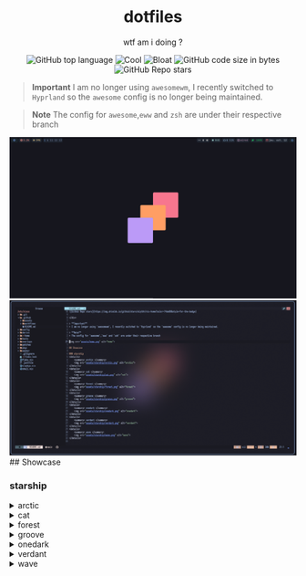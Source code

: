 <div align="center">
  <h1> dotfiles </h1>
  <p> wtf am i doing ?</p>
</div>
<div align="center">

![GitHub top language](https://img.shields.io/github/languages/top/elythh/nix-home?color=6d92bf&style=for-the-badge)
![Cool](https://img.shields.io/badge/WM-Awesome-da696f?style=for-the-badge)
![Bloat](https://img.shields.io/badge/Bloated-Yes-c585cf?style=for-the-badge)
![GitHub code size in bytes](https://img.shields.io/github/languages/code-size/elythh/nix-home?color=e1b56a&style=for-the-badge)
![GitHub Repo stars](https://img.shields.io/github/stars/elythh/nix-home?color=74be88&style=for-the-badge)

</div>

> **Important**
> I am no longer using `awesomewm`, I recently switched to `Hyprland` so the `awesome` config is no longer being maintained. 

> **Note**
> The config for `awesome`,`eww` and `zsh` are under their respective branch

<img src="assets/home.png" alt="home">
<img src="assets/nvim.png" alt="home">
## Showcase

### starship
<details>
    <summary> arctic </summary>
    <img src="assets/starship/arctic.png" alt="arctic">
</details>
<details>
    <summary> cat </summary>
    <img src="assets/starship/cat.png" alt="cat">
</details>
<details>
    <summary> forest </summary>
    <img src="assets/starship/forest.png" alt="forest">
</details>
<details>
    <summary> groove </summary>
    <img src="assets/starship/groove.png" alt="groove">
</details>
<details>
    <summary> onedark </summary>
    <img src="assets/starship/onedark.png" alt="onedark">
</details>
<details>
    <summary> verdant </summary>
    <img src="assets/starship/verdant.png" alt="verdant">
</details>
<details>
    <summary> wave </summary>
    <img src="assets/starship/wave.png" alt="wave">
</details>

